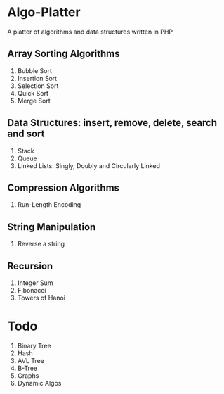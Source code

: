 # Algo-Platter
A platter of algorithms and data structures written in PHP

## Array Sorting Algorithms
1. Bubble Sort
2. Insertion Sort
3. Selection Sort
4. Quick Sort
5. Merge Sort

## Data Structures: insert, remove, delete, search and sort
1. Stack
2. Queue
3. Linked Lists: Singly, Doubly and Circularly Linked

## Compression Algorithms
1. Run-Length Encoding

## String Manipulation
1. Reverse a string

## Recursion
1. Integer Sum
2. Fibonacci
3. Towers of Hanoi

# Todo
1. Binary Tree
2. Hash
3. AVL Tree
4. B-Tree
5. Graphs
6. Dynamic Algos
